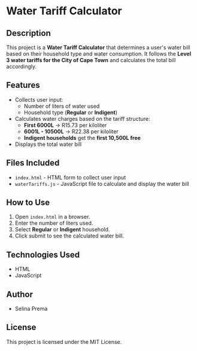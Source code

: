 # Water Tariff Calculator

## Description
This project is a **Water Tariff Calculator** that determines a user's water bill based on their household type and water consumption. It follows the **Level 3 water tariffs for the City of Cape Town** and calculates the total bill accordingly.

## Features
- Collects user input:
  - Number of liters of water used
  - Household type (**Regular** or **Indigent**)
- Calculates water charges based on the tariff structure:
  - **First 6000L** → R15.73 per kiloliter
  - **6001L - 10500L** → R22.38 per kiloliter
  - **Indigent households** get the **first 10,500L free**
- Displays the total water bill

## Files Included
- `index.html` - HTML form to collect user input
- `waterTariffs.js` - JavaScript file to calculate and display the water bill


## How to Use
1. Open `index.html` in a browser.
2. Enter the number of liters used.
3. Select **Regular** or **Indigent** household.
4. Click submit to see the calculated water bill.

## Technologies Used
- HTML
- JavaScript

## Author
- Selina Prema

## License
This project is licensed under the MIT License.
